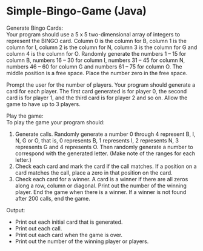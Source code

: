 # Simple-Bingo-Game (Java)

Generate Bingo Cards:
<br/>
Your program should use a 5 x 5 two-dimensional array of integers to represent the BINGO card. Column 0 is the column for B, column 1 is the column for I, column 2 is the column for N, column 3 is the column for G and column 4 is the column for O. Randomly generate the numbers 1 – 15 for column B, numbers 16 – 30 for column I, numbers 31 – 45 for column N, numbers 46 – 60 for column G and numbers 61 – 75 for column O. The middle position is a free space.  Place the number zero in the free space.

Prompt the user for the number of players.  Your program should generate a card for each player.  The first card generated is for player 0, the second card is for player 1, and the third card is for player 2 and so on.  Allow the game to have up to 3 players.

Play the game:
<br/>
To play the game your program should:
1.	Generate calls.
Randomly generate a number 0 through 4 represent B, I, N, G or O, that is, 0 represents B, 1 represents I, 2 represents N, 3 represents G and 4 represents O.  Then randomly generate a number to correspond with the generated letter. (Make note of the ranges for each letter.)
2.	Check each card and mark the card if the call matches. 
If a position on a card matches the call, place a zero in that position on the card.
3.	Check each card for a winner.
A card is a winner if there are all zeros along a row, column or diagonal. Print out the number of the winning player.  End the game when there is a winner.  If a winner is not found after 200 calls, end the game.

Output:
<br/>
-	Print out each initial card that is generated.
-	Print out each call.
-	Print out each card when the game is over.
-	Print out the number of the winning player or players.
